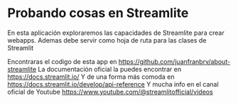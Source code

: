 # Probando cosas en Streamlite

En esta aplicación exploraremos las capacidades de Streamlite para crear webapps.
Ademas debe servir como hoja de ruta para las clases de Streamlit

Encontraras el codigo de esta app en https://github.com/juanfranbrv/about-streamlite
La documentación oficial la puedes encontrar en https://docs.streamlit.io/
Y de una forma más comoda en https://docs.streamlit.io/develop/api-reference
Y mucha info en el canal oficial de Youtube https://www.youtube.com/@streamlitofficial/videos